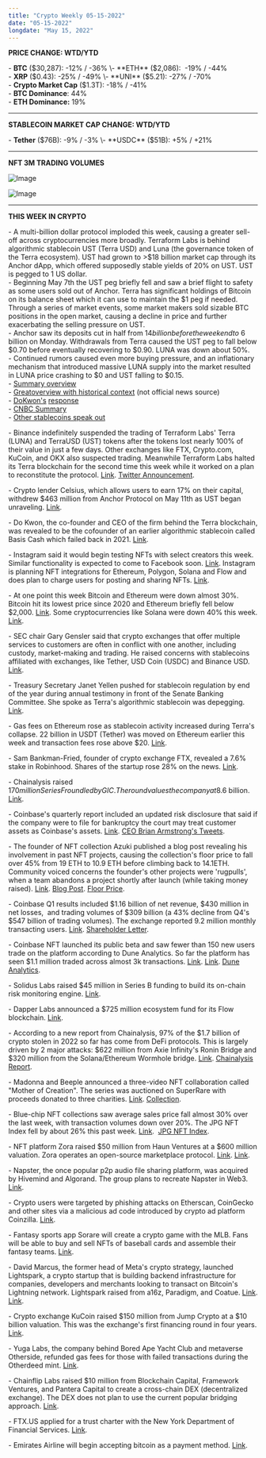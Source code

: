 ```yaml
---
title: "Crypto Weekly 05-15-2022"
date: "05-15-2022"
longdate: "May 15, 2022"
---
```


**PRICE CHANGE: WTD/YTD**

\- **BTC** ($30,287): -12% / -36%  
\- **ETH** ($2,086):  -19% / -44%  
\- **XRP** ($0.43): -25% / -49%  
\- **UNI** ($5.21): -27% / -70%  
\- **Crypto Market Cap** ($1.3T): -18% / -41%  
\- **BTC Dominance**: 44%  
\- **ETH Dominance:** 19% 



---

**STABLECOIN MARKET CAP CHANGE: WTD/YTD**

\- **Tether** ($76B): -9% / -3%  
\- **USDC** ($51B): +5% / +21%



---

**NFT 3M TRADING VOLUMES**

![Image](/images/05-15-2022-1.png)

![Image](/images/05-15-2022-2.png)

---

**THIS WEEK IN CRYPTO**

\- A multi-billion dollar protocol imploded this week, causing a greater sell-off across cryptocurrencies more broadly. Terraform Labs is behind algorithmic stablecoin UST (Terra USD) and Luna (the governance token of the Terra ecosystem). UST had grown to >$18 billion market cap through its Anchor dApp, which offered supposedly stable yields of 20% on UST. UST is pegged to 1 US dollar.   
\- Beginning May 7th the UST peg briefly fell and saw a brief flight to safety as some users sold out of Anchor. Terra has significant holdings of Bitcoin on its balance sheet which it can use to maintain the $1 peg if needed. Through a series of market events, some market makers sold sizable BTC positions in the open market, causing a decline in price and further exacerbating the selling pressure on UST.   
\- Anchor saw its deposits cut in half from $14 billion before the weekend to ~$6 billion on Monday. Withdrawals from Terra caused the UST peg to fall below $0.70 before eventually recovering to $0.90. LUNA was down about 50%.   
\- Continued rumors caused even more buying pressure, and an inflationary mechanism that introduced massive LUNA supply into the market resulted in LUNA price crashing to $0 and UST falling to $0.15.  
\- [Summary overview](https://decrypt.co/100402/how-terra-ust-luna-imploded-crypto-crash)    
\- [Great](https://rekt.news/luna-rekt/)[overview with historical context](http:) (not official news source)  
\- [Do](http:)[Kwon's](http:) [response](https://decrypt.co/100354/do-kwon-resurfaces-propose-clean-slate-terra-ust-stablecoin)  
\- [CNBC Summary](https://rekt.news/luna-rekt/)  
\- [Other stablecoins speak out](https://www.coindesk.com/business/2022/05/13/stable-in-name-only-stablecoin-issuers-speak-out-as-ust-craters/)   
  
\- Binance indefinitely suspended the trading of Terraform Labs' Terra (LUNA) and TerraUSD (UST) tokens after the tokens lost nearly 100% of their value in just a few days. Other exchanges like FTX, Crypto.com, KuCoin, and OKX also suspected trading. Meanwhile Terraform Labs halted its Terra blockchain for the second time this week while it worked on a plan to reconstitute the protocol. [Link](https://techcrunch.com/2022/05/12/binance-halts-luna-and-ust-trading-across-most-of-its-spot-pairs-following-meltdown/). [Twitter Announcement](https://twitter.com/terra_money/status/1524935730308456448).   
  
\- Crypto lender Celsius, which allows users to earn 17% on their capital, withdrew $463 million from Anchor Protocol on May 11th as UST began unraveling. [Link](https://www.theblockcrypto.com/post/146752/celsius-pulled-half-a-billion-dollars-out-of-anchor-protocol-amid-terra-chaos).   
  
\- Do Kwon, the co-founder and CEO of the firm behind the Terra blockchain, was revealed to be the cofounder of an earlier algorithmic stablecoin called Basis Cash which failed back in 2021. [Link](https://www.coindesk.com/tech/2022/05/11/usts-do-kwon-was-behind-earlier-failed-stablecoin-ex-terra-colleagues-say/).   
  
\- Instagram said it would begin testing NFTs with select creators this week. Similar functionality is expected to come to Facebook soon. [Link](https://techcrunch.com/2022/05/09/instagram-testing-nfts-select-creators/). Instagram is planning NFT integrations for Ethereum, Polygon, Solana and Flow and does plan to charge users for posting and sharing NFTs. [Link](https://www.coindesk.com/business/2022/05/08/metas-instagram-to-support-nfts-from-ethereum-polygon-solana-flow/).   
  
\- At one point this week Bitcoin and Ethereum were down almost 30%. Bitcoin hit its lowest price since 2020 and Ethereum briefly fell below $2,000. [Link](https://decrypt.co/100145/bitcoin-hits-lowest-price-since-2020-ethereum-nears-2000). Some cryptocurrencies like Solana were down 40% this week. [Link](https://techcrunch.com/2022/05/11/crypto-market-bloodbath-hits-solana-particularly-hard/).   
  
\- SEC chair Gary Gensler said that crypto exchanges that offer multiple services to customers are often in conflict with one another, including custody, market-making and trading. He raised concerns with stablecoins affiliated with exchanges, like Tether, USD Coin (USDC) and Binance USD. [Link](https://www.bloomberg.com/news/articles/2022-05-10/sec-chief-questions-whether-crypto-exchanges-bet-against-clients?sref=f8taTPHn).   
  
\- Treasury Secretary Janet Yellen pushed for stablecoin regulation by end of the year during annual testimony in front of the Senate Banking Committee. She spoke as Terra's algorithmic stablecoin was depegging. [Link](https://techcrunch.com/2022/05/10/us-treasury-secretary-janet-yellen-pushes-for-stablecoin-regulation-by-end-of-year/).   
  
\- Gas fees on Ethereum rose as stablecoin activity increased during Terra's collapse. 22 billion in USDT (Tether) was moved on Ethereum earlier this week and transaction fees rose above $20. [Link](https://decrypt.co/100262/ethereum-gas-prices-soar-traders-head-stablecoin-exits).   
  
\- Sam Bankman-Fried, founder of crypto exchange FTX, revealed a 7.6% stake in Robinhood. Shares of the startup rose 28% on the news. [Link](https://www.theblockcrypto.com/post/146681/sbf-takes-a-7-6-stake-in-robinhood).   
  
\- Chainalysis raised $170 million Series F round led by GIC. The round values the company at $8.6 billion. [Link](https://techcrunch.com/2022/05/10/crypto-forensics-startup-chainalysis-raises-170m-at-8-6b-valuation/).   
  
\- Coinbase's quarterly report included an updated risk disclosure that said if the company were to file for bankruptcy the court may treat customer assets as Coinbase's assets. [Link](https://www.bloomberg.com/news/articles/2022-05-11/coinbase-gives-256-billion-reminder-about-agonies-of-bankruptcy). [CEO Brian Armstrong's Tweets](https://twitter.com/brian_armstrong/status/1524233480040710144).   
  
\- The founder of NFT collection Azuki published a blog post revealing his involvement in past NFT projects, causing the collection's floor price to fall over 45% from 19 ETH to 10.9 ETH before climbing back to 14.1ETH. Community voiced concerns the founder's other projects were 'rugpulls', when a team abandons a project shortly after launch (while taking money raised). [Link](https://decrypt.co/99869/twitter-declares-death-azuki-nft-collection-following-price-drop). [Blog Post](https://mirror.xyz/0x1Cb8332607fba6A780DdE78584AD3BFD1eEB1E40/yG8rI1lpQGLPhZch0kjxYRjKTtA9rAL51zg-ZrURyAc). [Floor Price](https://nftpricefloor.com/azuki).  
  
\- Coinbase Q1 results included $1.16 billion of net revenue, $430 million in net losses,  and trading volumes of $309 billion (a 43% decline from Q4's $547 billion of trading volumes). The exchange reported 9.2 million monthly transacting users. [Link](https://www.theblockcrypto.com/post/146161/coinbase-q1-2022-earnings-revenue). [Shareholder Letter](https://www.sec.gov/Archives/edgar/data/1679788/000167978822000047/finalsecversionq120225-1.htm).  
  
\- Coinbase NFT launched its public beta and saw fewer than 150 new users trade on the platform according to Dune Analytics. So far the platform has seen $1.1 million traded across almost 3k transactions. [Link](https://decrypt.co/99561/coinbase-nft-marketplace-150-users-first-day-public). [Link](https://techcrunch.com/2022/05/06/coinbases-nft-marketplace-is-off-to-a-lackluster-start/). [Dune Analytics](https://dune.com/Marcov/0x-NFT-Market).  
  
\- Solidus Labs raised $45 million in Series B funding to build its on-chain risk monitoring engine. [Link](https://www.theblockcrypto.com/post/146650/risk-monitoring-firm-solidus-labs-raises-45-million-in-series-b-funding).    
  
\- Dapper Labs announced a $725 million ecosystem fund for its Flow blockchain. [Link](https://www.theblockcrypto.com/linked/146037/dapper-labs-unveils-725-million-ecosystem-fund-for-flow-blockchain).   
  
\- According to a new report from Chainalysis, 97% of the $1.7 billion of crypto stolen in 2022 so far has come from DeFi protocols. This is largely driven by 2 major attacks: $622 million from Axie Infinity's Ronin Bridge and $320 million from the Solana/Ethereum Wormhole bridge. [Link](https://decrypt.co/100181/almost-all-1-7b-crypto-stolen-in-2022-has-come-from-defi-chainalysis). [Chainalysis Report](https://blog.chainalysis.com/reports/2022-defi-hacks/).   
  
\- Madonna and Beeple announced a three-video NFT collaboration called "Mother of Creation". The series was auctioned on SuperRare with proceeds donated to three charities. [Link](https://decrypt.co/99850/madonna-launches-first-nfts-beeple-nsfw). [Collection](https://superrare.com/series/0x28b19a2885b68613d89c4e38eaf5cf3849978d70).   
  
\- Blue-chip NFT collections saw average sales price fall almost 30% over the last week, with transaction volumes down over 20%. The JPG NFT Index fell by about 26% this past week. [Link](https://www.bloomberg.com/news/articles/2022-05-10/blue-chip-nft-collections-hit-harder-by-crypto-rout-than-bitcoin).  [JPG NFT Index](https://coinmarketcap.com/currencies/jpg-nft-index/).   
  
\- NFT platform Zora raised $50 million from Haun Ventures at a $600 million valuation. Zora operates an open-source marketplace protocol. [Link](https://decrypt.co/99545/haun-ventures-zora-nfts). [Link](https://techcrunch.com/2022/05/05/haun-ventures-leads-50m-round-in-nft-startup-zora-labs/).   
  
\- Napster, the once popular p2p audio file sharing platform, was acquired by Hivemind and Algorand. The group plans to recreate Napster in Web3. [Link](https://www.theblockcrypto.com/linked/146147/napster-acquired-by-hivemind-algorand-at-undisclosed-price).   
  
\- Crypto users were targeted by phishing attacks on Etherscan, CoinGecko and other sites via a malicious ad code introduced by crypto ad platform Coinzilla. [Link](https://www.theblockcrypto.com/linked/146937/users-targeted-by-phishing-attack-via-third-party-integrations-on-crypto-data-sites).   
  
\- Fantasy sports app Sorare will create a crypto game with the MLB. Fans will be able to buy and sell NFTs of baseball cards and assemble their fantasy teams. [Link](https://www.bloomberg.com/news/articles/2022-05-12/fantasy-baseball-crypto-game-sorare-brings-nft-to-mlb).   
  
\- David Marcus, the former head of Meta's crypto strategy, launched Lightspark, a crypto startup that is building backend infrastructure for companies, developers and merchants looking to transact on Bitcoin's Lightning network. Lightspark raised from a16z, Paradigm, and Coatue. [Link](https://www.theblockcrypto.com/post/146633/david-marcus-unveils-new-startup-focused-on-bitcoin-and-lightning-backed-by-a16z-and-paradigm). [Link](https://techcrunch.com/2022/05/12/ex-facebook-crypto-chief-david-marcus-debuts-his-next-play-a-bitcoin-payments-startup-backed-by-a16z-and-paradigm/).   
  
\- Crypto exchange KuCoin raised $150 million from Jump Crypto at a $10 billion valuation. This was the exchange's first financing round in four years. [Link](https://techcrunch.com/2022/05/10/crypto-exchange-kucoin-raises-150-million-at-10-billion-valuation/).   
  
\- Yuga Labs, the company behind Bored Ape Yacht Club and metaverse Otherside, refunded gas fees for those with failed transactions during the Otherdeed mint. [Link](https://decrypt.co/99521/yuga-labs-refunds-gas-fees-for-failed-transactions-during-bored-ape-otherdeed-mint).   
  
\- Chainflip Labs raised $10 million from Blockchain Capital, Framework Ventures, and Pantera Capital to create a cross-chain DEX (decentralized exchange). The DEX does not plan to use the current popular bridging approach. [Link](https://www.theblockcrypto.com/post/146223/chainflip-labs-secures-10-million-for-cross-chain-dex).   
  
\- FTX.US applied for a trust charter with the New York Department of Financial Services. [Link](https://www.theblockcrypto.com/linked/146348/ftx-us-applies-for-trust-charter-in-new-york).   
  
\- Emirates Airline will begin accepting bitcoin as a payment method. [Link](https://www.theblockcrypto.com/linked/146853/emirates-airline-to-accept-bitcoin-as-payment-method-arab-news).